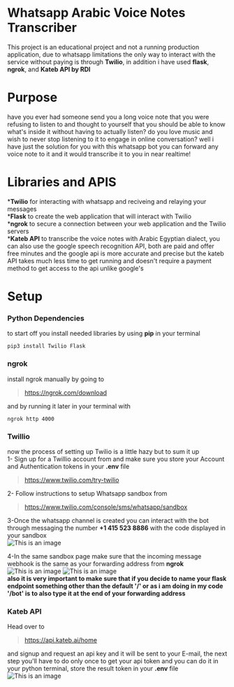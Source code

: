# Whatsapp Arabic Voice Notes Transcriber
This project is an educational project and not a running production application, due to whatsapp limitations the only way to interact with the service without paying is through **Twilio**, in addition i have used **flask**, **ngrok**, and **Kateb API by RDI**  


# Purpose
have you ever had someone send you a long voice note that you were refusing to listen to and thought to yourself that you should be able to know what's inside it without having to actually listen? do you love music and wish to never stop listening to it to engage in online conversation? well i have just the solution for you
with this whatsapp bot you can forward any voice note to it and it would transcribe it to you in near realtime!



# Libraries and APIS
***Twilio** for interacting with whatsapp and reciveing and relaying your messages  
***Flask** to create the web application that will interact with Twilio  
***ngrok** to secure a connection between your web application and the Twilio servers  
***Kateb API** to transcribe the voice notes with Arabic Egyptian dialect, you can also use the google speech recognition API, both are paid and offer free minutes and the google api is more accurate and precise but the kateb API takes much less time to get running and doesn't require a payment method to get access to the api unlike google's

# Setup
### Python Dependencies    
to start off you install needed libraries by using **pip** in your terminal
```
pip3 install Twilio Flask
```
### ngrok     
install ngrok manually by going to  
>https://ngrok.com/download      

and by running it later in your terminal with
```
ngrok http 4000
```
### Twillio   
now the process of setting up Twilio is a little hazy but to sum it up   
1- Sign up for a Twillio account from and make sure you store your Account and Authentication tokens in your **.env** file    
>https://www.twilio.com/try-twilio    

2- Follow instructions to setup Whatsapp sandbox from
>https://www.twilio.com/console/sms/whatsapp/sandbox 


3-Once the whatsapp channel is created you can interact with the bot through messaging the number **+1 415 523 8886** with the code displayed in your sandbox  
![This is an image](https://i.imgur.com/CKXP7ZM.png)

4-In the same sandbox page make sure that the incoming message webhook is the same as your forwarding address from **ngrok**  
![This is an image](https://i.imgur.com/ZapIsd8.png)
![This is an image](https://i.imgur.com/EB0AZlC.png)  
**also it is very important to make sure that if you decide to name your flask endpoint something other than the default '/' or as i am doing in my code '/bot' is to also type it at the end of your forwarding address**   

### Kateb API
Head over to  
>https://api.kateb.ai/home  

and signup and request an api key and it will be sent to your E-mail, the next step you'll have to do only once to get your api token and you can do it in your python terminal, store the result token in your **.env** file      
![This is an image](https://i.imgur.com/S4Qfq2G.png)



